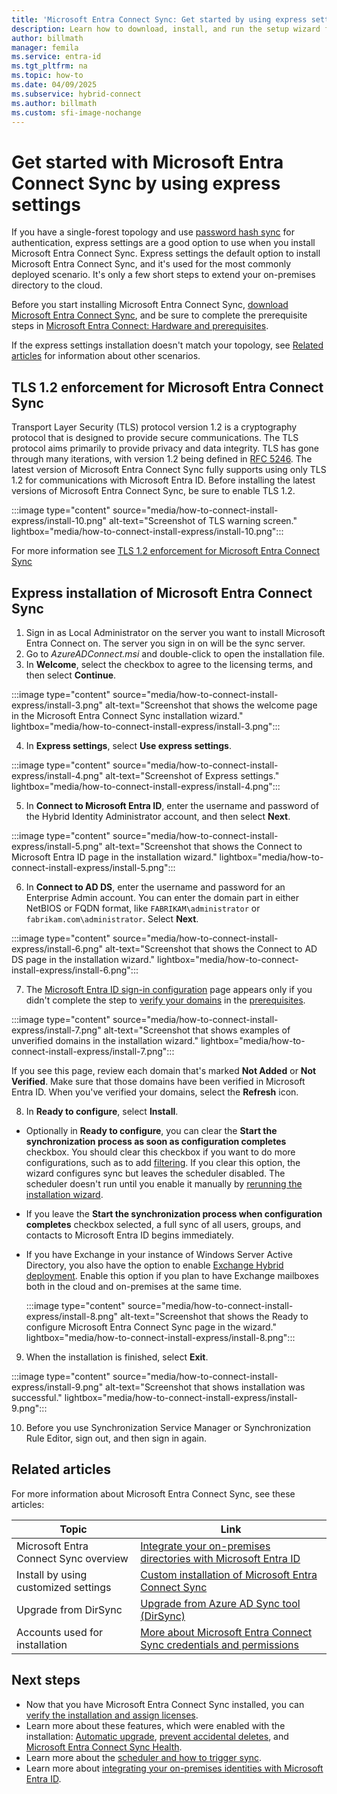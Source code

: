 ```yaml
---
title: 'Microsoft Entra Connect Sync: Get started by using express settings'
description: Learn how to download, install, and run the setup wizard for Microsoft Entra Connect Sync.
author: billmath
manager: femila
ms.service: entra-id
ms.tgt_pltfrm: na
ms.topic: how-to
ms.date: 04/09/2025
ms.subservice: hybrid-connect
ms.author: billmath
ms.custom: sfi-image-nochange
---
```

# Get started with Microsoft Entra Connect Sync by using express settings

If you have a single-forest topology and use [password hash sync](how-to-connect-password-hash-synchronization.md) for authentication, express settings are a good option to use when you install Microsoft Entra Connect Sync. Express settings  the default option to install Microsoft Entra Connect Sync, and it's used for the most commonly deployed scenario. It's only a few short steps to extend your on-premises directory to the cloud.

Before you start installing Microsoft Entra Connect Sync, [download Microsoft Entra Connect Sync](https://go.microsoft.com/fwlink/?LinkId=615771), and be sure to complete the prerequisite steps in [Microsoft Entra Connect: Hardware and prerequisites](how-to-connect-install-prerequisites.md).

If the express settings installation doesn't match your topology, see [Related articles](#related-articles) for information about other scenarios.



## TLS 1.2 enforcement for Microsoft Entra Connect Sync

Transport Layer Security (TLS) protocol version 1.2 is a cryptography protocol that is designed to provide  secure communications. The TLS protocol aims primarily to provide privacy and data integrity. TLS has gone through many iterations, with version 1.2 being defined in [RFC 5246](https://tools.ietf.org/html/rfc5246). The latest version of Microsoft Entra Connect Sync fully supports using only TLS 1.2 for communications with Microsoft Entra ID. Before installing the latest versions of Microsoft Entra Connect Sync, be sure to enable TLS 1.2.  

:::image type="content" source="media/how-to-connect-install-express/install-10.png" alt-text="Screenshot of TLS warning screen." lightbox="media/how-to-connect-install-express/install-10.png":::

For more information see [TLS 1.2 enforcement for Microsoft Entra Connect Sync](reference-connect-tls-enforcement.md)

<a name='express-installation-of-azure-ad-connect'></a>

## Express installation of Microsoft Entra Connect Sync

 1. Sign in as Local Administrator on the server you want to install Microsoft Entra Connect on. The server you sign in on will be the sync server.
 2. Go to *AzureADConnect.msi* and double-click to open the installation file.
 3. In **Welcome**, select the checkbox to agree to the licensing terms, and then select **Continue**.

   :::image type="content" source="media/how-to-connect-install-express/install-3.png" alt-text="Screenshot that shows the welcome page in the Microsoft Entra Connect Sync installation wizard." lightbox="media/how-to-connect-install-express/install-3.png":::
 
 4. In **Express settings**, select **Use express settings**.

   :::image type="content" source="media/how-to-connect-install-express/install-4.png" alt-text="Screenshot of Express settings." lightbox="media/how-to-connect-install-express/install-4.png":::

 5. In **Connect to Microsoft Entra ID**, enter the username and password of the Hybrid Identity Administrator account, and then select **Next**.
 
  :::image type="content" source="media/how-to-connect-install-express/install-5.png" alt-text="Screenshot that shows the Connect to Microsoft Entra ID page in the installation wizard." lightbox="media/how-to-connect-install-express/install-5.png":::

 6. In **Connect to AD DS**, enter the username and password for an Enterprise Admin account. You can enter the domain part in either NetBIOS or FQDN format, like `FABRIKAM\administrator` or `fabrikam.com\administrator`. Select **Next**.

  :::image type="content" source="media/how-to-connect-install-express/install-6.png" alt-text="Screenshot that shows the Connect to AD DS page in the installation wizard." lightbox="media/how-to-connect-install-express/install-6.png":::

 7. The [Microsoft Entra ID sign-in configuration](plan-connect-user-signin.md#azure-ad-sign-in-configuration) page appears only if you didn't complete the step to [verify your domains](~/fundamentals/add-custom-domain.yml) in the [prerequisites](how-to-connect-install-prerequisites.md).

  :::image type="content" source="media/how-to-connect-install-express/install-7.png" alt-text="Screenshot that shows examples of unverified domains in the installation wizard." lightbox="media/how-to-connect-install-express/install-7.png":::

 If you see this page, review each domain that's marked **Not Added** or **Not Verified**. Make sure that those domains have been verified in Microsoft Entra ID. When you've verified your domains, select the **Refresh** icon.

 8. In **Ready to configure**, select **Install**.

   - Optionally in **Ready to configure**, you can clear the **Start the synchronization process as soon as configuration completes** checkbox. You should clear this checkbox if you want to do more configurations, such as to add [filtering](how-to-connect-sync-configure-filtering.md). If you clear this option, the wizard configures sync but leaves the scheduler disabled. The scheduler doesn't run until you enable it manually by [rerunning the installation wizard](how-to-connect-installation-wizard.md).
   - If you leave the **Start the synchronization process when configuration completes** checkbox selected, a full sync of all users, groups, and contacts to Microsoft Entra ID begins immediately.
   - If you have Exchange in your instance of Windows Server Active Directory, you also have the option to enable [Exchange Hybrid deployment](/exchange/exchange-hybrid). Enable this option if you plan to have Exchange mailboxes both in the cloud and on-premises at the same time.

     :::image type="content" source="media/how-to-connect-install-express/install-8.png" alt-text="Screenshot that shows the Ready to configure Microsoft Entra Connect Sync page in the wizard." lightbox="media/how-to-connect-install-express/install-8.png":::

 9. When the installation is finished, select **Exit**.

   :::image type="content" source="media/how-to-connect-install-express/install-9.png" alt-text="Screenshot that shows installation was successful." lightbox="media/how-to-connect-install-express/install-9.png":::

 10. Before you use Synchronization Service Manager or Synchronization Rule Editor, sign out, and then sign in again.

## Related articles

For more information about Microsoft Entra Connect Sync, see these articles:

| Topic | Link |
| --- | --- |
| Microsoft Entra Connect Sync overview | [Integrate your on-premises directories with Microsoft Entra ID](../whatis-hybrid-identity.md) |
| Install by using customized settings | [Custom installation of Microsoft Entra Connect Sync](how-to-connect-install-custom.md) |
| Upgrade from DirSync | [Upgrade from Azure AD Sync tool (DirSync)](how-to-dirsync-upgrade-get-started.md)|
| Accounts used for installation | [More about Microsoft Entra Connect Sync credentials and permissions](reference-connect-accounts-permissions.md) |

## Next steps

- Now that you have Microsoft Entra Connect Sync installed, you can [verify the installation and assign licenses](how-to-connect-post-installation.md).
- Learn more about these features, which were enabled with the installation: [Automatic upgrade](how-to-connect-install-automatic-upgrade.md), [prevent accidental deletes](how-to-connect-sync-feature-prevent-accidental-deletes.md), and [Microsoft Entra Connect Sync Health](how-to-connect-health-sync.md).
- Learn more about the [scheduler and how to trigger sync](how-to-connect-sync-feature-scheduler.md).
- Learn more about [integrating your on-premises identities with Microsoft Entra ID](../whatis-hybrid-identity.md).
